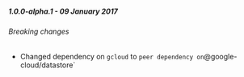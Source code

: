 ##### 1.0.0-alpha.1 - 09 January 2017

###### Breaking changes

- Changed dependency on `gcloud` to ` peer dependency on `@google-cloud/datastore`
